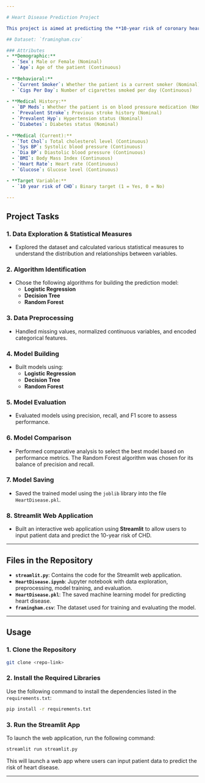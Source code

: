 ```yaml
---

# Heart Disease Prediction Project

This project is aimed at predicting the **10-year risk of coronary heart disease (CHD)** based on various **demographic**, **behavioral**, and **medical** risk factors. The dataset is sourced from the **Framingham Heart Study** and includes the following attributes:

## Dataset: `framingham.csv`

### Attributes
- **Demographic:**
  - `Sex`: Male or Female (Nominal)
  - `Age`: Age of the patient (Continuous)
  
- **Behavioral:**
  - `Current Smoker`: Whether the patient is a current smoker (Nominal)
  - `Cigs Per Day`: Number of cigarettes smoked per day (Continuous)
  
- **Medical History:**
  - `BP Meds`: Whether the patient is on blood pressure medication (Nominal)
  - `Prevalent Stroke`: Previous stroke history (Nominal)
  - `Prevalent Hyp`: Hypertension status (Nominal)
  - `Diabetes`: Diabetes status (Nominal)
  
- **Medical (Current):**
  - `Tot Chol`: Total cholesterol level (Continuous)
  - `Sys BP`: Systolic blood pressure (Continuous)
  - `Dia BP`: Diastolic blood pressure (Continuous)
  - `BMI`: Body Mass Index (Continuous)
  - `Heart Rate`: Heart rate (Continuous)
  - `Glucose`: Glucose level (Continuous)

- **Target Variable:**
  - `10 year risk of CHD`: Binary target (1 = Yes, 0 = No)

---
```


## Project Tasks

### 1. Data Exploration & Statistical Measures
- Explored the dataset and calculated various statistical measures to understand the distribution and relationships between variables.

### 2. Algorithm Identification
- Chose the following algorithms for building the prediction model:
  - **Logistic Regression**
  - **Decision Tree**
  - **Random Forest**

### 3. Data Preprocessing
- Handled missing values, normalized continuous variables, and encoded categorical features.

### 4. Model Building
- Built models using:
  - **Logistic Regression**
  - **Decision Tree**
  - **Random Forest**

### 5. Model Evaluation
- Evaluated models using precision, recall, and F1 score to assess performance.

### 6. Model Comparison
- Performed comparative analysis to select the best model based on performance metrics. The Random Forest algorithm was chosen for its balance of precision and recall.

### 7. Model Saving
- Saved the trained model using the `joblib` library into the file `HeartDisease.pkl`.

### 8. Streamlit Web Application
- Built an interactive web application using **Streamlit** to allow users to input patient data and predict the 10-year risk of CHD.
  
---

## Files in the Repository

- **`streamlit.py`**: Contains the code for the Streamlit web application.
- **`HeartDisease.ipynb`**: Jupyter notebook with data exploration, preprocessing, model training, and evaluation.
- **`HeartDisease.pkl`**: The saved machine learning model for predicting heart disease.
- **`framingham.csv`**: The dataset used for training and evaluating the model.

---

## Usage

### 1. Clone the Repository
```bash
git clone <repo-link>
```

### 2. Install the Required Libraries
Use the following command to install the dependencies listed in the `requirements.txt`:
```bash
pip install -r requirements.txt
```

### 3. Run the Streamlit App
To launch the web application, run the following command:
```bash
streamlit run streamlit.py
```

This will launch a web app where users can input patient data to predict the risk of heart disease.

---

